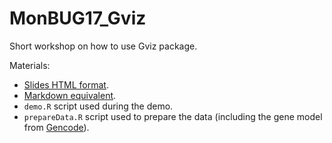 # MonBUG17_Gviz

Short workshop on how to use Gviz package.

Materials:

+ [Slides HTML format](http://jmonlong.github.io/MonBUG17_Gviz/).
+ [Markdown equivalent](index.md).
+ `demo.R` script used during the demo.
+ `prepareData.R` script used to prepare the data (including the gene model from [Gencode](https://www.gencodegenes.org/)).

